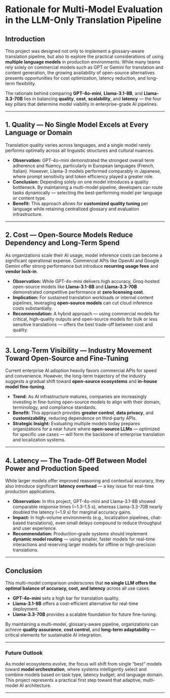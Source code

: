 # **Rationale for Multi-Model Evaluation in the LLM-Only Translation Pipeline**

## **Introduction**

This project was designed not only to implement a glossary-aware translation pipeline, but also to explore the practical considerations of using **multiple language models** in production environments. While many teams rely solely on commercial models such as GPT or Gemini for translation and content generation, the growing availability of open-source alternatives presents opportunities for cost optimization, latency reduction, and long-term flexibility.  

The rationale behind comparing **GPT-4o-mini**, **Llama-3.1-8B**, and **Llama-3.3-70B** lies in balancing **quality**, **cost**, **scalability**, and **latency** — the four key pillars that determine model viability in enterprise-grade AI pipelines.

---

## **1. Quality — No Single Model Excels at Every Language or Domain**

Translation quality varies across languages, and a single model rarely performs optimally across all linguistic structures and cultural nuances.  
- **Observation:** GPT-4o-mini demonstrated the strongest overall term adherence and fluency, particularly in European languages (French, Italian). However, Llama-3 models performed comparably in Japanese, where prompt sensitivity and token efficiency played a greater role.  
- **Conclusion:** Depending solely on one model introduces a quality bottleneck. By maintaining a multi-model pipeline, developers can route tasks dynamically — selecting the best-performing model per language or content type.  
- **Benefit:** This approach allows for **customized quality tuning** per language while retaining centralized glossary and evaluation infrastructure.

---

## **2. Cost — Open-Source Models Reduce Dependency and Long-Term Spend**

As organizations scale their AI usage, model inference costs can become a significant operational expense. Commercial APIs like OpenAI and Google Gemini offer strong performance but introduce **recurring usage fees** and **vendor lock-in**.  
- **Observation:** While GPT-4o-mini delivers high accuracy, Groq-hosted open-source models like **Llama-3.1-8B** and **Llama-3.3-70B** demonstrated competitive performance at **zero licensing cost**.  
- **Implication:** For sustained translation workloads or internal content pipelines, leveraging **open-source models** can cut cloud inference costs substantially.  
- **Recommendation:** A hybrid approach — using commercial models for critical, high-quality outputs and open-source models for bulk or less sensitive translations — offers the best trade-off between cost and quality.

---

## **3. Long-Term Visibility — Industry Movement Toward Open-Source and Fine-Tuning**

Current enterprise AI adoption heavily favors commercial APIs for speed and convenience. However, the long-term trajectory of the industry suggests a gradual shift toward **open-source ecosystems** and **in-house model fine-tuning**.  
- **Trend:** As AI infrastructure matures, companies are increasingly investing in fine-tuning open-source models to align with their domain, terminology, and compliance standards.  
- **Benefit:** This approach provides **greater control**, **data privacy**, and **customizability**, reducing dependence on third-party APIs.  
- **Strategic Insight:** Evaluating multiple models today prepares organizations for a near future where **open-source LLMs** — optimized for specific use cases — will form the backbone of enterprise translation and localization systems.

---

## **4. Latency — The Trade-Off Between Model Power and Production Speed**

While larger models offer improved reasoning and contextual accuracy, they also introduce significant **latency overhead** — a key issue for real-time production applications.  
- **Observation:** In this project, GPT-4o-mini and Llama-3.1-8B showed comparable response times (~1.3–1.5 s), whereas Llama-3.3-70B nearly doubled the latency (~1.9 s) for marginal accuracy gains.  
- **Impact:** In high-volume environments (e.g., localization pipelines, chat-based translations), even small delays compound to reduce throughput and user experience.  
- **Recommendation:** Production-grade systems should implement **dynamic model routing** — using smaller, faster models for real-time interactions and reserving larger models for offline or high-precision translations.  

---

## **Conclusion**

This multi-model comparison underscores that **no single LLM offers the optimal balance of accuracy, cost, and latency** across all use cases.  

- **GPT-4o-mini** sets a high bar for translation quality.  
- **Llama-3.1-8B** offers a cost-efficient alternative for real-time deployment.  
- **Llama-3.3-70B** provides a scalable foundation for future fine-tuning.  

By maintaining a multi-model, glossary-aware pipeline, organizations can achieve **quality assurance**, **cost control**, and **long-term adaptability** — critical elements for sustainable AI integration.

---

### **Future Outlook**
As model ecosystems evolve, the focus will shift from single “best” models toward **model orchestration**, where systems intelligently select and combine models based on task type, latency budget, and language domain. This project represents a practical first step toward that adaptive, multi-model AI architecture.

---
